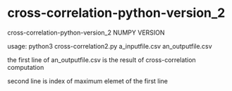 # cross-correlation-python-version_2
cross-correlation-python-version_2 NUMPY VERSION

usage: python3 cross-correlation2.py a_inputfile.csv an_outputfile.csv

the first line of an_outputfile.csv is the result of cross-correlation computation

second line is index of maximum elemet of the first line
